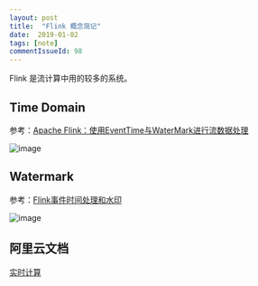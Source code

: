 ```yaml
---
layout: post
title:  "Flink 概念简记"
date:  2019-01-02
tags: [note]
commentIssueId: 98
---
```




Flink 是流计算中用的较多的系统。



## Time Domain

参考：[Apache Flink：使用EventTime与WaterMark进行流数据处理](http://shiyanjun.cn/archives/1785.html)

![image](https://user-images.githubusercontent.com/7157346/50581673-ae14e900-0e96-11e9-96fe-92348a1d1f50.png)



## Watermark

参考：[Flink事件时间处理和水印](https://blog.csdn.net/a6822342/article/details/78064815)

![image](https://user-images.githubusercontent.com/7157346/50588381-bbdd6500-0ebc-11e9-9c21-8bfa8259244b.png)



## 阿里云文档

[实时计算](https://help.aliyun.com/product/45029.html?spm=a2c0j.117599.1053885.btn4.36cc76feAFMJeA)